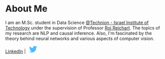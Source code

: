 # About Me
I am an M.Sc. student in Data Science [@Technion - Israel Institute of Technology](https://www.technion.ac.il/en/home-2/) under the supervision of Professor [Roi Reichart](https://iew.technion.ac.il/~roiri/). 
The topics of my research are NLP and causal inference. Also, I'm fascinated by the theory behind neural networks and various aspects of computer vision.

[LinkedIn](https://www.linkedin.com/in/yair-gat/) | [<img alt="alt_text" width="40px" src="other/twitter.PNG" />](https://twitter.com/YairGat1)

